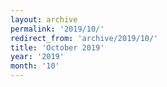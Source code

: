 ```yaml
---
layout: archive
permalink: '2019/10/'
redirect_from: 'archive/2019/10/'
title: 'October 2019'
year: '2019'
month: '10'
---
```

